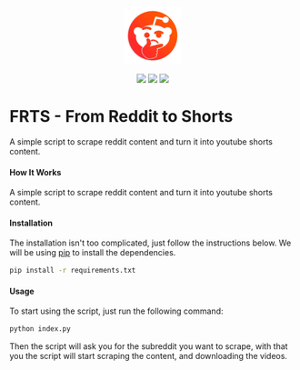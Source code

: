 <p align="center">
  <a href="#" target="_blank" rel="noopener noreferrer">
    <img width="100" src="./logo.png" alt="Vue logo">
  </a>
</p>

<p align="center">
  <img src="https://img.shields.io/github/license/mashape/apistatus?branch=master&label=License&logo=GitHub&logoColor=fefefe&labelColor=26262626&color=informational&style=flat" />
  <img src="https://img.shields.io/github/languages/code-size/RafaelRCamargo/from-reddit-to-shorts?branch=master&label=Code%20Size&logo=GitHub&logoColor=fefefe&labelColor=26262626&style=flat" />
  <img src="https://img.shields.io/github/repo-size/RafaelRCamargo/from-reddit-to-shorts?branch=master&label=Repo%20Size&logo=GitHub&logoColor=fefefe&labelColor=26262626&style=flat" />
</p>

# FRTS - From Reddit to Shorts

A simple script to scrape reddit content and turn it into youtube shorts content.

#### How It Works

A simple script to scrape reddit content and turn it into youtube shorts content.

#### Installation

The installation isn't too complicated, just follow the instructions below.
We will be using [pip](https://pip.pypa.io/en/stable/) to install the dependencies.

```bash
pip install -r requirements.txt
```

#### Usage

To start using the script, just run the following command:

```bash
python index.py
```

Then the script will ask you for the subreddit you want to scrape, with that you the script will start scraping the content, and downloading the videos.

